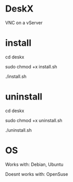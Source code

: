 # DeskX
VNC on a vServer
# install
cd deskx

sudo chmod +x install.sh 

./install.sh
# uninstall
cd deskx

sudo chmod +x uninstall.sh

./uninstall.sh

# OS
Works with:         Debian, Ubuntu

Doesnt works with:  OpenSuse

